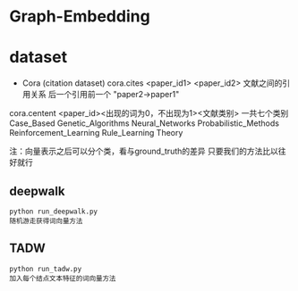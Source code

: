 # Graph-Embedding


# dataset
* Cora (citation dataset)
cora.cites 
<paper_id1> <paper_id2>
文献之间的引用关系 后一个引用前一个 "paper2->paper1"

cora.centent
<paper_id><出现的词为0，不出现为1><文献类别>
一共七个类别
Case_Based
Genetic_Algorithms
Neural_Networks
Probabilistic_Methods
Reinforcement_Learning
Rule_Learning
Theory

注：向量表示之后可以分个类，看与ground_truth的差异
只要我们的方法比以往好就行

## deepwalk
```
python run_deepwalk.py
随机游走获得词向量方法
```
## TADW
```
python run_tadw.py
加入每个结点文本特征的词向量方法
```

